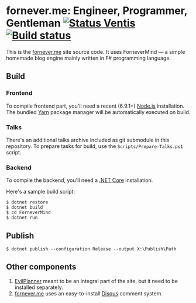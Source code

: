 fornever.me: Engineer, Programmer, Gentleman [![Status Ventis](https://img.shields.io/badge/status-ventis-yellow.svg)](https://github.com/ForNeVeR/andivionian-status-classifier) [![Build status](https://ci.appveyor.com/api/projects/status/dh7qx27hrjs8chp3/branch/develop?svg=true)](https://ci.appveyor.com/project/ForNeVeR/fornever-me/branch/develop)
============================================

This is the [fornever.me][] site source code. It uses ForneverMind — a simple
homemade blog engine mainly written in F# programming language.

Build
-----

### Frontend

To compile frontend part, you'll need a recent (6.9.1+) [Node.js][node-js]
installation. The bundled [Yarn][yarn] package manager will be automatically
executed on build.

### Talks

There's an additional talks archive included as git submodule in this
repository. To prepare tasks for build, use the `Scripts/Prepare-Talks.ps1`
script.

### Backend

To compile the backend, you'll need a [.NET Core][dotnet-core] installation.

Here's a sample build script:

```console
$ dotnet restore
$ dotnet build
$ cd ForneverMind
$ dotnet run
```

Publish
-------

```console
$ dotnet publish --configuration Release --output X:\Publish\Path
```

Other components
----------------

1.  [EvilPlanner][evil-planner] meant to be an integral part of the site, but it
    need to be installed separately.
2.  [fornever.me][] uses an easy-to-install [Disqus][disqus] comment system.

[disqus]: https://disqus.com/
[dotnet-core]: https://www.microsoft.com/net/core
[evil-planner]: https://github.com/ForNeVeR/EvilPlanner
[fornever.me]: https://fornever.me/
[node-js]: https://nodejs.org/
[yarn]: https://yarnpkg.com/
